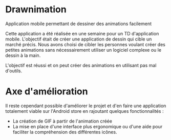 # Drawnimation
Application mobile permettant de dessiner des animations facilement

Cette application a été réalisée en une semaine pour un TD d'application mobile. 
L'objectif était de créer une application de dessin qui cible un marché précis.
Nous avons choisi de cibler les personnes voulant créer des petites animations sans nécessairement utiliser un logiciel complexe ou le dessin à la main.

L'objectif est réussi et on peut créer des animations en utilisant pas mal d'outils.

# Axe d'amélioration

Il reste cependant possible d'améliorer le projet et d'en faire une application totalement viable sur l'Android store en rajoutant quelques fonctionnalités :
- La création de GIF à partir de l'animation créée
- La mise en place d'une interface plus ergonomique ou d'une aide pour faciliter la compréhension des différentes icônes.

